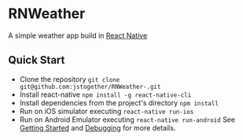 # RNWeather

A simple weather app build in [React Native](https://facebook.github.io/react-native/)

## Quick Start

* Clone the repository `git clone git@github.com:jstogether/RNWeather-.git`
* Install react-native `npm install -g react-native-cli`
* Install dependencies from the project's directory `npm install`
* Run on iOS simulator executing `react-native run-ios`
* Run on Android Emulator executing `react-native run-android`
See [Getting Started](https://facebook.github.io/react-native/docs/getting-started.html) and [Debugging](https://facebook.github.io/react-native/docs/debugging.html) for more details.
